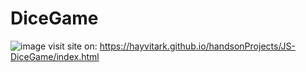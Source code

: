# DiceGame
![image](https://github.com/HayvitaRK/js-dicegame/assets/130721261/76e8e17f-5bc4-4c33-8ade-d602af926b0a)
visit site on:
https://hayvitark.github.io/handsonProjects/JS-DiceGame/index.html
